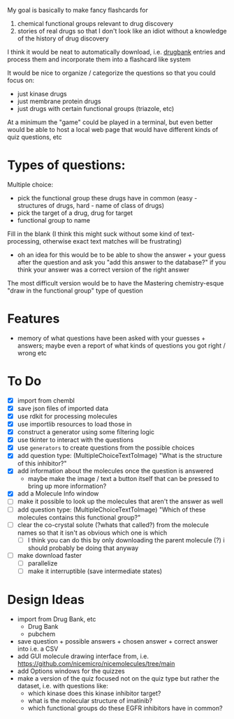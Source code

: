 My goal is basically to make fancy flashcards for
1. chemical functional groups relevant to drug discovery
2. stories of real drugs so that I don't look like an idiot without a knowledge of the history of drug discovery

I think it would be neat to automatically download, i.e. [drugbank](https://go.drugbank.com/) entries and process them and incorporate them into a flashcard like system

It would be nice to organize / categorize the questions so that you could focus on:
- just kinase drugs
- just membrane protein drugs
- just drugs with certain functional groups (triazole, etc)

At a minimum the "game" could be played in a terminal, but even better would be able to host a local web page that would have different kinds of quiz questions, etc

# Types of questions:
Multiple choice:
- pick the functional group these drugs have in common (easy - structures of drugs, hard - name of class of drugs)
- pick the target of a drug, drug for target
- functional group to name

Fill in the blank (I think this might suck without some kind of text-processing, otherwise exact text matches will be frustrating)
- oh an idea for this would be to be able to show the answer + your guess after the question and ask you "add this answer to the database?" if you think your answer was a correct version of the right answer

The most difficult version would be to have the Mastering chemistry-esque "draw in the functional group" type of question


# Features
- memory of what questions have been asked with your guesses + answers; maybe even a report of what kinds of questions you got right / wrong etc

# To Do
- [x] import from chembl
- [x] save json files of imported data
- [x] use rdkit for processing molecules
- [x] use importlib resources to load those in
- [x] construct a generator using some filtering logic
- [x] use tkinter to interact with the questions
- [x] use `generators` to create questions from the possible choices
- [x] add question type: (MultipleChoiceTextToImage) "What is the structure of this inhibitor?"
- [x] add information about the molecules once the question is answered
  - maybe make the image / text a button itself that can be pressed to bring up more information?
- [x] add a Molecule Info window
- [ ] make it possible to look up the molecules that aren't the answer as well
- [ ] add question type: (MultipleChoiceTextToImage) "Which of these molecules contains this functional group?"
- [ ] clear the co-crystal solute (?whats that called?) from the molecule names so that it isn't as obvious which one is which
  - [ ] I think you can do this by only downloading the parent molecule (?) i should probably be doing that anyway
- [ ] make download faster 
  - [ ] parallelize
  - [ ] make it interruptible (save intermediate states)

# Design Ideas
- import from Drug Bank, etc
  - Drug Bank
  - pubchem
- save question + possible answers + chosen answer + correct answer into i.e. a CSV
- add GUI molecule drawing interface from, i.e. https://github.com/nicemicro/nicemolecules/tree/main
- add Options windows for the quizzes
- make a version of the quiz focused not on the quiz type but rather the dataset, i.e. with questions like:
  - which kinase does this kinase inhibitor target?
  - what is the molecular structure of imatinib?
  - which functional groups do these EGFR inhibitors have in common?